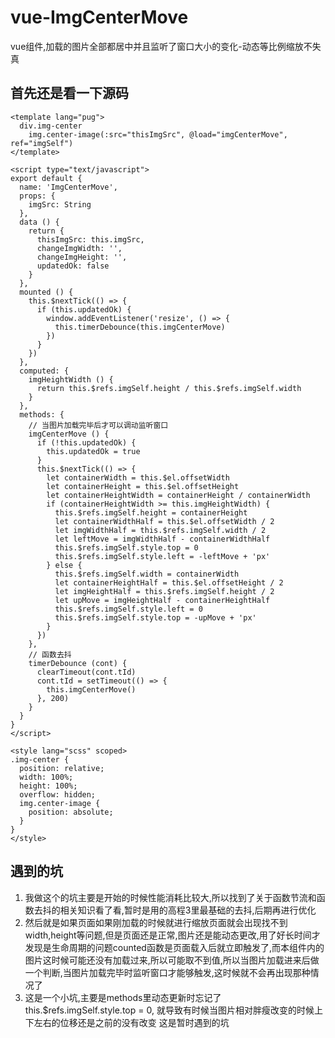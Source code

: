 # vue-ImgCenterMove
vue组件,加载的图片全部都居中并且监听了窗口大小的变化-动态等比例缩放不失真
## 首先还是看一下源码
```
<template lang="pug">
  div.img-center
    img.center-image(:src="thisImgSrc", @load="imgCenterMove", ref="imgSelf")
</template>

<script type="text/javascript">
export default {
  name: 'ImgCenterMove',
  props: {
    imgSrc: String
  },
  data () {
    return {
      thisImgSrc: this.imgSrc,
      changeImgWidth: '',
      changeImgHeight: '',
      updatedOk: false
    }
  },
  mounted () {
    this.$nextTick(() => {
      if (this.updatedOk) {
        window.addEventListener('resize', () => {
          this.timerDebounce(this.imgCenterMove)
        })
      }
    })
  },
  computed: {
    imgHeightWidth () {
      return this.$refs.imgSelf.height / this.$refs.imgSelf.width
    }
  },
  methods: {
    // 当图片加载完毕后才可以调动监听窗口
    imgCenterMove () {
      if (!this.updatedOk) {
        this.updatedOk = true
      }
      this.$nextTick(() => {
        let containerWidth = this.$el.offsetWidth
        let containerHeight = this.$el.offsetHeight
        let containerHeightWidth = containerHeight / containerWidth
        if (containerHeightWidth >= this.imgHeightWidth) {
          this.$refs.imgSelf.height = containerHeight
          let containerWidthHalf = this.$el.offsetWidth / 2
          let imgWidthHalf = this.$refs.imgSelf.width / 2
          let leftMove = imgWidthHalf - containerWidthHalf
          this.$refs.imgSelf.style.top = 0
          this.$refs.imgSelf.style.left = -leftMove + 'px'
        } else {
          this.$refs.imgSelf.width = containerWidth
          let containerHeightHalf = this.$el.offsetHeight / 2
          let imgHeightHalf = this.$refs.imgSelf.height / 2
          let upMove = imgHeightHalf - containerHeightHalf
          this.$refs.imgSelf.style.left = 0
          this.$refs.imgSelf.style.top = -upMove + 'px'
        }
      })
    },
    // 函数去抖
    timerDebounce (cont) {
      clearTimeout(cont.tId)
      cont.tId = setTimeout(() => {
        this.imgCenterMove()
      }, 200)
    }
  }
}
</script>

<style lang="scss" scoped>
.img-center {
  position: relative;
  width: 100%;
  height: 100%;
  overflow: hidden;
  img.center-image {
    position: absolute;
  }
}
</style>
```
## 遇到的坑
1. 我做这个的坑主要是开始的时候性能消耗比较大,所以找到了关于函数节流和函数去抖的相关知识看了看,暂时是用的高程3里最基础的去抖,后期再进行优化
2. 然后就是如果页面如果刚加载的时候就进行缩放页面就会出现找不到width,height等问题,但是页面还是正常,图片还是能动态更改,用了好长时间才发现是生命周期的问题counted函数是页面载入后就立即触发了,而本组件内的图片这时候可能还没有加载过来,所以可能取不到值,所以当图片加载进来后做一个判断,当图片加载完毕时监听窗口才能够触发,这时候就不会再出现那种情况了
3. 这是一个小坑,主要是methods里动态更新时忘记了this.$refs.imgSelf.style.top = 0, 就导致有时候当图片相对胖瘦改变的时候上下左右的位移还是之前的没有改变
这是暂时遇到的坑
